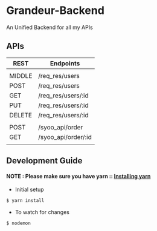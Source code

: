 # Grandeur-Backend
An Unified Backend for all my APIs

## APIs

|  REST  |      Endpoints      |
| ------ | ------------------- |
|        |                     |
| MIDDLE | /req_res/users      |
| POST   | /req_res/users      |
| GET    | /req_res/users/:id  |
| PUT    | /req_res/users/:id  |
| DELETE | /req_res/users/:id  |
|        |                     |
| POST   | /syoo_api/order     |
| GET    | /syoo_api/order/:id |
|        |                     |


## Development Guide

#### NOTE : Please make sure you have yarn :: [Installing yarn](https://yarnpkg.com/en/docs/install)

* Initial setup

```bash
$ yarn install
```

* To watch for changes

```bash
$ nodemon
```
